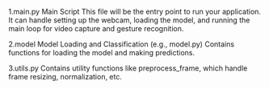 1.main.py
Main Script 
This file will be the entry point to run your application.
It can handle setting up the webcam, loading the model, and running the main loop for video capture and gesture recognition.

2.model
Model Loading and Classification (e.g., model.py)
Contains functions for loading the model and making predictions.

3.utils.py
Contains utility functions like preprocess_frame, which handle frame resizing, normalization, etc.